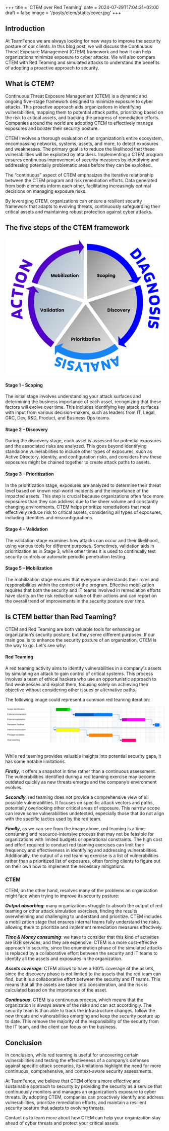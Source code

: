 +++
title = 'CTEM over Red Teaming'
date = 2024-07-29T17:04:31+02:00
draft = false
image = '/posts/ctem/static/cover.jpg'
+++

## Introduction

At TeamFence we are always looking for new ways to improve the security posture of our clients. In this blog post, we
will discuss the Continuous Threat Exposure Management (CTEM) framework and how it can help organizations minimize
exposure to cyber attacks. We will also compare CTEM with Red Teaming and simulated attacks to understand the benefits
of adopting a proactive
approach to security.

## What is CTEM?

Continuous Threat Exposure Management (CTEM) is a dynamic and ongoing five-stage framework designed to minimize exposure
to cyber attacks. This proactive approach aids organizations in identifying vulnerabilities, mapping them to potential
attack paths, prioritizing based on the risk to critical assets, and tracking the progress of remediation efforts.
Companies around the world are adopting CTEM to effectively manage exposures and bolster their security posture.

CTEM involves a thorough evaluation of an organization’s entire ecosystem, encompassing networks, systems, assets, and
more, to detect exposures and weaknesses. The primary goal is to reduce the likelihood that these vulnerabilities will
be exploited by attackers. Implementing a CTEM program ensures continuous improvement of security measures by
identifying and addressing potentially problematic areas before they can be exploited.

The “continuous” aspect of CTEM emphasizes the iterative relationship between the CTEM program and risk remediation
efforts. Data generated from both elements inform each other, facilitating increasingly optimal decisions on managing
exposure risks.

By leveraging CTEM, organizations can ensure a resilient security framework that adapts to evolving threats,
continuously safeguarding their critical assets and maintaining robust protection against cyber attacks.

## The five steps of the CTEM framework

![CTEM](static/steps.png)

#### Stage 1 – Scoping

The initial stage involves understanding your attack surfaces and determining the business importance of each asset,
recognizing that these factors will evolve over time. This includes identifying key attack surfaces with input from
various decision-makers, such as leaders from IT, Legal, GRC, Dev, R&D, Product, and Business Ops teams.

#### Stage 2 – Discovery

During the discovery stage, each asset is assessed for potential exposures and the associated risks are analyzed. This
goes beyond identifying standalone vulnerabilities to include other types of exposures, such as Active Directory,
identity, and configuration risks, and considers how these exposures might be chained together to create attack paths to
assets.

#### Stage 3 – Prioritization

In the prioritization stage, exposures are analyzed to determine their threat level based on known real-world incidents
and the importance of the impacted assets. This step is crucial because organizations often face more exposures
than they can address due to the sheer volume and constantly changing environments. CTEM helps prioritize remediations
that most effectively reduce risk to critical assets, considering all types of exposures, including identities and
misconfigurations.

#### Stage 4 – Validation

The validation stage examines how attacks can occur and their likelihood, using various tools for different purposes.
Sometimes, validation aids in prioritization as in Stage 3, while other times it is used to continually test security
controls or automate periodic penetration testing.

#### Stage 5 – Mobilization

The mobilization stage ensures that everyone understands their roles and responsibilities within the context of the
program. Effective mobilization requires that both the security and IT teams involved in remediation efforts have
clarity on the risk reduction value of their actions and can report on the overall trend of improvements in the security
posture over time.

## Is CTEM better than Red Teaming?

CTEM and Red Teaming are both valuable tools for enhancing an organization’s security posture, but they serve different
purposes.
If our main goal is to enhance the security posture of an organization, CTEM is the way to go. Let's see why:

#### Red Teaming

A red teaming activity aims to identify vulnerabilities in a company's assets by simulating an attack to gain control of
critical systems. This process involves a team of ethical hackers who use an opportunistic approach to find weaknesses
and exploit them, focusing solely on achieving their objective without considering other issues or alternative paths.

The following image could represent a common red teaming iteration:

![CTEM](static/red-gantt.png)

<br>
While red teaming provides valuable insights into potential security gaps, it has some notable limitations.

***Firstly***, it offers a snapshot in time rather than a continuous assessment. The vulnerabilities identified during a
red
teaming exercise may become outdated quickly as new threats emerge and the company’s environment evolves.

***Secondly***, red teaming does not provide a comprehensive view of all possible vulnerabilities. It focuses on
specific
attack vectors and paths, potentially overlooking other critical areas of exposure. This narrow scope can leave some
vulnerabilities undetected, especially those that do not align with the specific tactics used by the red team.

***Finally***, as we can see from the image above, red teaming is a time-consuming and resource-intensive process that
may not be feasible for organizations with limited budgets or operational constraints. The high cost and effort required
to
conduct red teaming exercises can limit their frequency and effectiveness in identifying and addressing vulnerabilities.
Additionally, the output of a red teaming exercise is a list of vulnerabilities rather than a prioritized list of
exposures, often forcing clients to figure out on their own how to implement the necessary mitigations.

### CTEM

CTEM, on the other hand, resolves many of the problems an organization might face when trying to improve its security
posture:

***Output absorbing***: many organizations struggle to absorb the output of red teaming or other attack simulation
exercises, finding the results
overwhelming and challenging to understand and prioritize. CTEM includes a mobilization stage that ensures internal
teams fully understand the risks, allowing them to prioritize and implement remediation measures effectively.

***Time & Money consuming***: we have to consider that this kind of activities are B2B services, and they are expensive.
CTEM is a more cost-effective approach to security, since the enumeration phase of the simulated attacks is replaced by
a collaborative effort between the security and IT teams to identify all the assets and exposures in the organization.

***Assets coverage***: CTEM allows to have a 100% coverage of the assets, since the discovery phase is not limited to
the assets that the red team can find, but it is a collaborative effort between the security and IT teams. This means
that all the assets are taken into consideration, and the risk is calculated based on the importance of the asset.

***Continuous***: CTEM is a continuous process, which means that the organization is always aware of the risks and can
act accordingly.
The security team is than able to track the infrastructure changes, follow the new threats and vulnerabilities emerging
and keep the security posture up to date. This remove the majority of the responsibility of the security from the IT
team,
and the client can focus on the business.

## Conclusion

In conclusion, while red teaming is useful for uncovering certain vulnerabilities and testing the effectiveness of a
company’s defenses against specific attack scenarios, its limitations highlight the need for more continuous,
comprehensive, and context-aware security assessments.

At TeamFence, we believe that CTEM offers a more effective and sustainable approach to security by providing the security
as a service that continuously monitors and manages an organization’s exposure to cyber threats. By adopting CTEM,
companies can proactively identify and address vulnerabilities, prioritize remediation efforts, and maintain a resilient
security posture that adapts to evolving threats. 

Contact us to learn more about how CTEM can help your organization
stay ahead of cyber threats and protect your critical assets.
